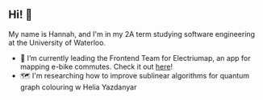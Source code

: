 ## Hi! 🌌

My name is Hannah, and I'm in my 2A term studying software engineering at the University of Waterloo.

- 🔭 I’m currently leading the Frontend Team for Electriumap, an app for mapping e-bike commutes. Check it out [here](https://github.com/Electrium-Mobility/electriumap)!
- 🗺️ I'm researching how to improve sublinear algorithms for quantum graph colouring w Helia Yazdanyar
<!--
**hannahwiens/hannahwiens** is a ✨ _special_ ✨ repository because its `README.md` (this file) appears on your GitHub profile.

Here are some ideas to get you started:

- 🔭 I’m currently working on ...
- 🌱 I’m currently learning ...
- 👯 I’m looking to collaborate on ...
- 🤔 I’m looking for help with ...
- 💬 Ask me about ...
- 📫 How to reach me: ...
- 😄 Pronouns: ...
- ⚡ Fun fact: ...
-->
